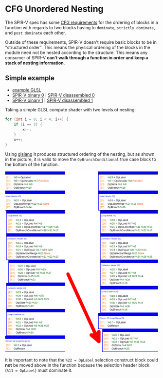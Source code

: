 # CFG Unordered Nesting

The SPIR-V spec has some [CFG requirements](https://www.khronos.org/registry/spir-v/specs/unified1/SPIRV.html#_a_id_structuredcontrolflow_a_structured_control_flow) for the ordering of blocks in a function with regards to two blocks having to `dominate`, `strictly dominate`, and `post dominate` each other.

Outside of these requirements, SPIR-V doesn't require basic blocks to be in "structured order". This means the physical ordering of the blocks in the module need not be nested according to the structure. This means any consumer of SPIR-V **can't walk through a function in order and keep a stack of nesting information**.

## Simple example

- [example GLSL](examples/cfg_unordered_nesting/simple.comp)
- [SPIR-V binary 0](examples/cfg_unordered_nesting/simple_0.spv) | [SPIR-V disassembled 0](examples/cfg_unordered_nesting/simple_0.spvasm)
- [SPIR-V binary 1](examples/cfg_unordered_nesting/simple_1.spv) | [SPIR-V disassembled 1](examples/cfg_unordered_nesting/simple_1.spvasm)

Taking a simple GLSL compute shader with two levels of nesting:

```glsl
for (int i = 0; i < 4; i++) {
    if (i == 3) {
        x--;
    }
    x++;
}
```

Using [glslang](https://github.com/KhronosGroup/glslang) it produces structured ordering of the nesting, but as shown in the picture, it is valid to move the `OpBranchConditional` true case block to the bottom of the function.

![cfg_unordered_nesting_simple_diff.png](../images/cfg_unordered_nesting_simple_diff.png)

It is important to note that the `%22 = OpLabel` selection construct block could **not** be moved above in the function because the selection header block (`%11 = OpLabel`) must dominate it.